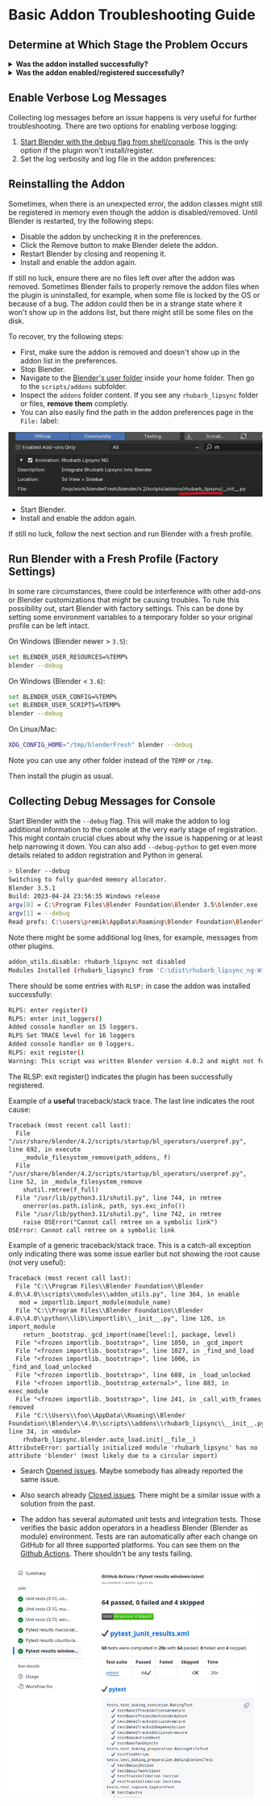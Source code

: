 # Basic Addon Troubleshooting Guide

## Determine at Which Stage the Problem Occurs

<details>
  <summary> <b>Was the addon installed successfully?</b> </summary>


When the addon is installed from the `zip` file, it should show up in the preferences:

- Go to `Main menu/Edit/Preferences/Add-ons`
- Search for the addon by name. Type `rh` into the search box

If you can see the Animations: Rhubarb Lipsync NG item, the plugin has been installed successfully, and you can proceed to the next section.

![Check installed](doc/img/checkPuginInstalled.png)

If the installation failed:
- Ensure the Blender version is compatible with the addon version. Each Blender version comes with its own Python version, and older versions might not work.

- Verify the addon `zip-file` used for the installation is correct. Make sure you have downloaded the correct zip file (and not, for instance, a source snapshot). Don't unzip the file. Ensure the file is not corrupted due to a download error.
There could be problems accessing the `addons` folder, such as permission issues.


- Try to [fully reinstall the addon](#reinstalling-the-addon).
- Try to [collect debug messages](#collecting-debug-messages-for-console) to find the root cause or any additional details.
- Search [existing tickets](https://github.com/Premik/blender_rhubarb_lipsync_ng/issues?q=), including the closed ones. Maybe somebody had similar issue before.
- Report the [bug](https://github.com/Premik/blender_rhubarb_lipsync_ng/issues/new/choose)

---

</details>

<details>
  <summary> <b>Was the addon enabled/registered successfully?</b> </summary>

After the addon is installed, it should get registered. This happens after the addon is enabled in the preferences:

- Again, go to `Main menu/Edit/Preferences/Add-ons`
- Search for the addon by name. Type `rh` into the search box
- Check the checkbox in front of the addon name.

If no errors are shown and you see the addon preferences below the addon details, then the addon has been registered/enabled successfully. Proceed to the next section.

![Check installed](doc/img/checkPluginRegistered.png)

When the addon fails to install or register, Blender often shows a popup with a Python error and stack trace. Unfortunately, this error is often generic and not useful. For example:

```
AttributeError: partially initialized module 'rhubarb_lipsync' has no attribute 'blender' (most likely due to a circular import)
```

The actual useful error details (root cause) might have been printed earlier to the system console.

---

</details>

## Enable Verbose Log Messages

Collecting log messages before an issue happens is very useful for further troubleshooting. There are two options for enabling verbose logging:

1. [Start Blender with the debug flag from shell/console](#collecting-debug-messages-for-console). This is the only option if the plugin won't install/register.
1. Set the log verbosity and log file in the addon preferences:



## Reinstalling the Addon

Sometimes, when there is an unexpected error, the addon classes might still be registered in memory even though the addon is disabled/removed. Until Blender is restarted, try the following steps:

- Disable the addon by unchecking it in the preferences.
- Click the Remove button to make Blender delete the addon.
- Restart Blender by closing and reopening it.
- Install and enable the addon again.


If still no luck, ensure there are no files left over after the addon was removed. 
Sometimes Blender fails to properly remove the addon files when the plugin is uninstalled, for example, when some file is locked by the OS or because of a bug. The addon could then be in a strange state where it won't show up in the addons list, but there might still be some files on the disk.

To recover, try the following steps:
- First, make sure the addon is removed and doesn't show up in the addon list in the preferences.
- Stop Blender.
- Navigate to the [Blender's user folder](https://docs.blender.org/manual/en/latest/advanced/blender_directory_layout.html) inside your home folder. Then go to the `scripts/addons` subfolder.
- Inspect the `addons` folder content. If you see any  `rhubarb_lipsync` folder or files, **remove them** completly.
- You can also easily find the path in the addon preferences page in the `File:` label:

![Check installed](doc/img/addonPath.png)

- Start Blender.
- Install and enable the addon again.

If still no luck, follow the next section and run Blender with a fresh profile.

## Run Blender with a Fresh Profile (Factory Settings)

In some rare circumstances, there could be interference with other add-ons or Blender customizations that might be causing troubles. To rule this possibility out, start Blender with factory settings. This can be done by setting some environment variables to a temporary folder so your original profile can be left intact.

On Windows (Blender newer > `3.5`):

```sh
set BLENDER_USER_RESOURCES=%TEMP%
blender --debug
```

On Windows (Blender < `3.6`):

```sh
set BLENDER_USER_CONFIG=%TEMP%
set BLENDER_USER_SCRIPTS=%TEMP%
blender --debug
```

On Linux/Mac:

```sh
XDG_CONFIG_HOME="/tmp/blenderFresh" blender --debug
```

Note you can use any other folder instead of the `TEMP` or `/tmp`.

Then install the plugin as usual.


## Collecting Debug Messages for Console

Start Blender with the `--debug` flag. This will make the addon to log additional information to the console at the very early stage of registration. This might contain crucial clues about why the issue is happening or at least help narrowing it down. You can also add `--debug-python` to get even more details related to addon registration and Python in general.

```sh
> blender --debug
Switching to fully guarded memory allocator.
Blender 3.5.1
Build: 2023-04-24 23:56:35 Windows release
argv[0] = C:\Program Files\Blender Foundation\Blender 3.5\blender.exe
argv[1] = --debug
Read prefs: C:\users\premik\AppData\Roaming\Blender Foundation\Blender\3.5\config\userpref.blend
```

Note there might be some additional log lines, for example, messages from other plugins.

```sh
addon_utils.disable: rhubarb_lipsync not disabled
Modules Installed (rhubarb_lipsync) from 'C:\dist\rhubarb_lipsync_ng-Windows-1.3.1.zip' into 'C:\users\premik\AppData\Roaming\Blender Foundation\Blender\3.5\scripts\addons'
```

There should be some entries with `RLSP:` in case the addon was installed successfully:

```sh
RLPS: enter register()
RLPS: enter init_loggers()
Added console handler on 15 loggers.
RLPS Set TRACE level for 16 loggers
Added console handler on 0 loggers.
RLPS: exit register()
Warning: This script was written Blender version 4.0.2 and might not function (correctly), though it is enabled
```

The RLSP: exit register() indicates the plugin has been successfully registered.

Example of a **useful** traceback/stack trace. The last line indicates the root cause:

```
Traceback (most recent call last):
  File "/usr/share/blender/4.2/scripts/startup/bl_operators/userpref.py", line 692, in execute
    _module_filesystem_remove(path_addons, f)
  File "/usr/share/blender/4.2/scripts/startup/bl_operators/userpref.py", line 52, in _module_filesystem_remove
    shutil.rmtree(f_full)
  File "/usr/lib/python3.11/shutil.py", line 744, in rmtree
    onerror(os.path.islink, path, sys.exc_info())
  File "/usr/lib/python3.11/shutil.py", line 742, in rmtree
    raise OSError("Cannot call rmtree on a symbolic link")
OSError: Cannot call rmtree on a symbolic link
```

Example of a generic traceback/stack trace. This is a catch-all exception only indicating there was some issue earlier but not showing the root cause (not very useful):
```
Traceback (most recent call last):
  File "C:\\Program Files\\Blender Foundation\\Blender 4.0\\4.0\\scripts\\modules\\addon_utils.py", line 364, in enable
   mod = importlib.import_module(module_name)
  File "C:\\Program Files\\Blender Foundation\\Blender 4.0\\4.0\\python\\lib\\importlib\\__init__.py", line 126, in import_module
    return _bootstrap._gcd_import(name[level:], package, level)
  File "<frozen importlib._bootstrap>", line 1050, in _gcd_import
  File "<frozen importlib._bootstrap>", line 1027, in _find_and_load
  File "<frozen importlib._bootstrap>", line 1006, in _find_and_load_unlocked
  File "<frozen importlib._bootstrap>", line 688, in _load_unlocked
  File "<frozen importlib._bootstrap_external>", line 883, in exec_module
  File "<frozen importlib._bootstrap>", line 241, in _call_with_frames removed
  File "C:\\Users\\foo\\AppData\\Roaming\\Blender Foundation\\Blender\\4.0\\scripts\\addons\\rhubarb_lipsync\\__init__.py", line 34, in <module>
    rhubarb_lipsync.blender.auto_load.init(__file__)
AttributeError: partially initialized module 'rhubarb_lipsync' has no attribute 'blender' (most likely due to a circular import)
```


- Search [Opened issues](https://github.com/Premik/blender_rhubarb_lipsync_ng/issues?q=is%3Aopen). Maybe somebody has already reported the same issue.
- Also search already [Closed issues](https://github.com/Premik/blender_rhubarb_lipsync_ng/issues?q=is%3Aclosed). There might be a similar issue with a solution from the past.

- The addon has several automated unit tests and integration tests. Those verifies the basic addon operators in a headless Blender (Blender as module) environment. Tests are ran automatically after each change on GitHub for all three supported platforms. You can see them on the [Github Actions](https://github.com/Premik/blender_rhubarb_lipsync_ng/actions/workflows/unit-tests.yml). There shouldn't be any tests failing.

![Check installed](doc/img/GithubActions.png)


